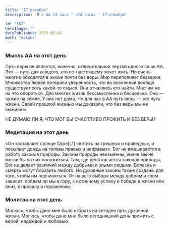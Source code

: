 ```yaml
---
title: "17 декабря"
description: "Я и АА 24 часа - «24 часа» — 17 декабря"

id: "352"
heroImage: ""
datePublished: 2023-05-04
moth: "dekabr"
---
```


### Мысль АА на этот день

Путь веры не является, конечно, отличительной чертой одного лишь АА. Это —
путь для каждого, кто по-настоящему хочет жить. Но очень многие обходятся в
жизни почти без веры. Мир переполняет безверие. Множество людей потеряли
уверенность, что во вселенной вообще существует хоть какой-то смысл. Они
отчаялись его найти. Многим не на что опереться. Для многих жизнь бессмысленна
и бесцельна. Они — чужие на земле. У них нет дома. Но для нас в АА путь веры —
это путь жизни. Своей прошлой жизнью мы доказали, что без веры мы не выживем.

НЕ ДУМАЮ ЛИ Я, ЧТО МОГ БЫ СЧАСТЛИВО ПРОЖИТЬ И БЕЗ ВЕРЫ?

### Медитация на этот день

«Он заставляет солнце Свое[L1] светить на грешных и праведных, и посылает
дождь на головы правых и неправых». Бог не вмешивается в работу законов
природы. Законы природы неизменны, иначе мы не могли бы на них положиться.
Там, где дело касается законов природы, Бог не делает различий между добрыми и
злыми людьми. Болезнь и смерть могут поразить любого. Но духовные законы также
созданы для того, чтобы им подчиняться. От нашего выбора между добром и злом
зависит: пойдем ли мы в гору, к истинному успеху и победе в жизни или вниз, к
провалу и поражению.

### Молитва на этот день

Молюсь, чтобы дано мне было избрать на сегодня путь духовной жизни. Молюсь,
чтобы дано мне было сегодняшний день прожить с верой, надеждой и любовью.
